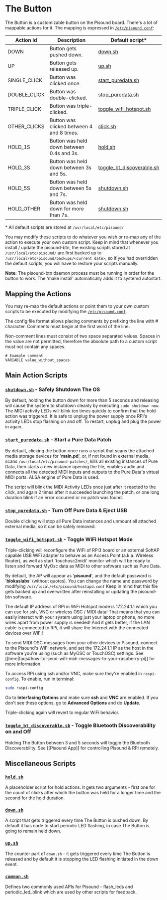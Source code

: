 # The Button

The Button is a customizable button on the Pisound board. There's a lot of mappable actions for it. The mapping is expressed in [`/etc/pisound.conf`](https://github.com/BlokasLabs/pisound/blob/master/pisound-btn/pisound.conf):

| Action Id | Description | Default script* |
| --- | --- | --- |
| DOWN | Button gets pushed down. | [down.sh](https://github.com/BlokasLabs/pisound/blob/master/pisound-btn/scripts/down.sh) |
| UP | Button gets released up. | [up.sh](https://github.com/BlokasLabs/pisound/blob/master/pisound-btn/scripts/up.sh) |
| SINGLE_CLICK | Button was clicked once. | [start_puredata.sh](https://github.com/BlokasLabs/pisound/blob/master/pisound-btn/scripts/start_puredata.sh) |
| DOUBLE_CLICK | Button was double-clicked. | [stop_puredata.sh](https://github.com/BlokasLabs/pisound/blob/master/pisound-btn/scripts/stop_puredata.sh) |
| TRIPLE_CLICK | Button was triple-clicked. | [toggle_wifi_hotspot.sh](https://github.com/BlokasLabs/pisound/blob/master/pisound-btn/scripts/toggle_wifi_hotspot.sh) |
| OTHER_CLICKS | Button was clicked between 4 and 8 times. | [click.sh](https://github.com/BlokasLabs/pisound/blob/master/pisound-btn/scripts/click.sh) |
| HOLD_1S | Button was held down between 0.4s and 3s. | [hold.sh](https://github.com/BlokasLabs/pisound/blob/master/pisound-btn/scripts/hold.sh) |
| HOLD_3S | Button was held down between 3s and 5s. | [toggle_bt_discoverable.sh](https://github.com/BlokasLabs/pisound/blob/master/pisound-btn/scripts/toggle_bt_discoverable.sh) |
| HOLD_5S | Button was held down between 5s and 7s. | [shutdown.sh](https://github.com/BlokasLabs/pisound/blob/master/pisound-btn/scripts/shutdown.sh) |
| HOLD_OTHER | Button was held down for more than 7s. | [shutdown.sh](https://github.com/BlokasLabs/pisound/blob/master/pisound-btn/scripts/shutdown.sh) |

\* All default scripts are stored at `/usr/local/etc/pisound/`

You may modify these scripts to do whatever you wish or re-map any of the action to execute your own custom script. Keep in mind that whenever you install / update the pisound-btn, the existing scripts stored at `/usr/local/etc/pisound/` are first backed up to `/usr/local/etc/pisound/backups/<current date>`, so if you had overridden the default scripts, you will have to restore your scripts manually.

**Note:** The pisound-btn daemon process must be running in order for the button to work. The 'make install' automatically adds it to systemd autostart.

## Mapping the Actions

You may re-map the default actions or point them to your own custom scripts to be executed by modifying the [`/etc/pisound.conf`](https://github.com/BlokasLabs/pisound/blob/master/pisound-btn/pisound.conf).

The config file format allows placing comments by prefixing the line with # character. Comments must begin at the first word of the line.

Non-comment lines must consist of two space separated values. Spaces in the value are not permitted, therefore the absolute path to a custom script must not contain any spaces.

```
# Example comment
VARIABLE value_without_spaces
```

## Main Action Scripts

### [`shutdown.sh`](https://github.com/BlokasLabs/pisound/blob/master/pisound-btn/scripts/shutdown.sh) - Safely Shutdown The OS
By default, holding the button down for more than 5 seconds and releasing will cause the system to shutdown cleanly by executing ```sudo shutdown now```. The MIDI activity LEDs will blink ten times quickly to confirm that the hold action was triggered. It is safe to unplug the power supply once RPi's activity LEDs stop flashing on and off. To restart, unplug and plug the power in again.

### [`start_puredata.sh`](https://github.com/BlokasLabs/pisound/blob/master/pisound-btn/scripts/start_puredata.sh) - Start a Pure Data Patch

By default, clicking the button once runs a script that scans the attached media storage devices for '**main.pd**', or, if not found in external media, scans `/usr/local/etc/pisound-patches/`, kills all existing instances of Pure Data, then starts a new instance opening the file, enables audio and connects all the detected MIDI inputs and outputs to the Pure Data's virtual MIDI ports. ALSA engine of Pure Data is used.

The script will blink the MIDI Activity LEDs once just after it reacted to the click, and again 2 times after it succeeded launching the patch, or one long duration blink if an error occurred or no patch was found.

### [`stop_puredata.sh`](https://github.com/BlokasLabs/pisound/blob/master/pisound-btn/scripts/stop_puredata.sh) - Turn Off Pure Data & Eject USB

Double clicking will stop all Pure Data instances and unmount all attached external media, so it can be safely removed.

### [`toggle_wifi_hotspot.sh`](https://github.com/BlokasLabs/pisound/blob/master/pisound-btn/scripts/toggle_wifi_hotspot.sh) - Toggle WiFi Hotspot Mode

Triple-clicking will reconfigure the WiFi of RPi3 board or an external SoftAP capable USB WiFi adapter to behave as an Access Point (a.k.a. Wireless Router), as well as start 'touchosc2midi' monitor which will be ready to listen and forward MyOsc data as MIDI to other software such as Pure Data.

By default, the AP will appear as '**pisound**', and the default password is '**blokaslabs**' (without quotes). You can change the name and password by modifying `/usr/local/etc/pisound/hostapd.conf` Keep in mind that this file gets backed up and overwritten after reinstalling or updating the pisound-btn software.

The default IP address of RPi in WiFi Hotspot mode is 172.24.1.1 which you can use for ssh, VNC or wireless OSC / MIDI data! That means that you can easily interact with your system using just your laptop or phone, no more wires apart from power supply is needed! And it gets better, if the LAN cable is connected to RPi, it will share the Internet with the connected devices over WiFi!

To send MIDI OSC messages from your other devices to Pisound, connect to the Pisound's WiFi network, and set the 172.24.1.1 IP as the host in the software you're using (such as MyOSC or TouchOSC) settings. See [[here|faqs#how-to-send-wifi-midi-messages-to-your-raspberry-pi]] for more information.

To access RPi using ssh and/or VNC, make sure they're enabled in `raspi-config`. To enable, run in terminal:
```bash
sudo raspi-config
```
Go to **Interfacing Options** and make sure **ssh** and **VNC** are enabled. If you don't see these options, go to **Advanced Options** and do **Update**.

Triple-clicking again will revert to regular WiFi behavior.

### [`toggle_bt_discoverable.sh`](https://github.com/BlokasLabs/pisound/blob/master/pisound-btn/scripts/toggle_bt_discoverable.sh) - Toggle Bluetooth Discoverability on and Off

Holding The Button between 3 and 5 seconds will toggle the Bluetooth Discoverability. See [[Pisound App]] for controlling Pisound & RPi remotely.

## Miscellaneous Scripts

### [`hold.sh`](https://github.com/BlokasLabs/pisound/blob/master/pisound-btn/scripts/hold.sh)
A placeholder script for hold actions. It gets two arguments - first one for the count of clicks after which the button was held for a longer time and the second for the hold duration.
### [`down.sh`](https://github.com/BlokasLabs/pisound/blob/master/pisound-btn/scripts/down.sh)
A script that gets triggered every time The Button is pushed down. By default it has code to start periodic LED flashing, in case The Button is going to remain held down.
### [`up.sh`](https://github.com/BlokasLabs/pisound/blob/master/pisound-btn/scripts/up.sh)
The counter part of `down.sh` - it gets triggered every time The Button is released and by default it is stopping the LED flashing initiated in the down event.
### [`common.sh`](https://github.com/BlokasLabs/pisound/blob/master/pisound-btn/scripts/common.sh)
Defines two commonly used APIs for Pisound - flash_leds and periodic_led_blink which are used by other scripts for feedback.